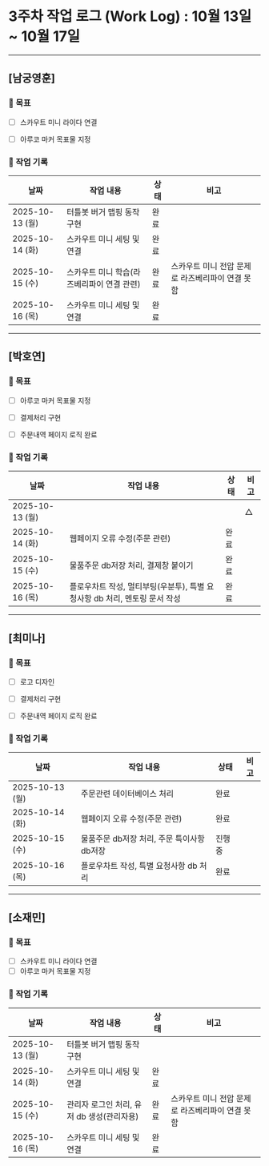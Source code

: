 # 3주차 작업 로그 (Work Log) : 10월 13일 ~ 10월 17일


---

## [남궁영훈]

### 🎯 목표

- [ ] 스카우트 미니 라이다 연결
- [ ] 아루코 마커 목표물 지정



### 📅 작업 기록
| 날짜       | 작업 내용                      | 상태   | 비고 |
|------------|-------------------------------|--------|------|
| 2025-10-13 (월) | 터틀봇 버거 맵핑 동작 구현   |완료  |  |
| 2025-10-14 (화) | 스카우트 미니 세팅 및 연결 |완료 |  |
| 2025-10-15 (수) | 스카우트 미니 학습(라즈베리파이 연결 관련)|완료|스카우트 미니 전압 문제로 라즈베리파이 연결 못함 |
| 2025-10-16 (목) | 스카우트 미니 세팅 및 연결 |완료 |  |

---

## [박호연]

### 🎯 목표
- [ ] 아루코 마커 목표물 지정
- [ ] 결제처리 구현
- [ ] 주문내역 페이지 로직 완료


### 📅 작업 기록
| 날짜       | 작업 내용                         | 상태       | 비고 |
|------------|----------------------------------|-----------|------|
| 2025-10-13 (월) |     |  |△  |
| 2025-10-14 (화) |웹페이지 오류 수정(주문 관련)  |완료 |  |
| 2025-10-15 (수) |물품주문 db저장 처리, 결제창 붙이기|완료| |
| 2025-10-16 (목) |플로우차트 작성, 멀티부팅(우분투), 특별 요청사항 db 처리, 멘토링 문서 작성  |완료 |  |


---

## [최미나]

### 🎯 목표
- [ ] 로고 디자인
- [ ] 결제처리 구현
- [ ] 주문내역 페이지 로직 완료


### 📅 작업 기록
| 날짜       | 작업 내용                         | 상태       | 비고 |
|------------|----------------------------------|-----------|------|
| 2025-10-13 (월) |주문관련 데이터베이스 처리    |완료 |  |
| 2025-10-14 (화) |웹페이지 오류 수정(주문 관련)  |완료 |  |
| 2025-10-15 (수) | 물품주문 db저장 처리, 주문 특이사항 db저장|진행중| |
| 2025-10-16 (목) |플로우차트 작성,  특별 요청사항 db 처리 |완료 |  |


---

## [소재민]

### 🎯 목표
- [ ] 스카우트 미니 라이다 연결
- [ ] 아루코 마커 목표물 지정

### 📅 작업 기록
| 날짜       | 작업 내용                         | 상태       | 비고 |
|------------|----------------------------------|-----------|------|
| 2025-10-13 (월) | 터틀봇 버거 맵핑 동작 구현     |  |  |
| 2025-10-14 (화) | 스카우트 미니 세팅 및 연결 |완료 |  |
| 2025-10-15 (수) | 관리자 로그인 처리, 유저 db 생성(관리자용)|완료|스카우트 미니 전압 문제로 라즈베리파이 연결 못함 |
| 2025-10-16 (목) | 스카우트 미니 세팅 및 연결 |완료 |  |

